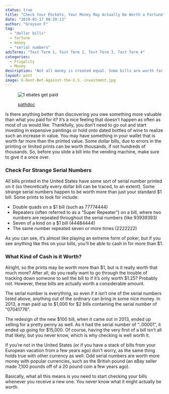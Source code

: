 ```yaml
---
status: true
title: "Check Your Pockets, Your Money May Actually Be Worth a Fortune"
date: "2019-02-17 08:20:13"
author: "Greyson F"
tag:
  - "dollar bills"
  - fortune
  - money
  - "serial numbers"
adsTerms: "Test Term 1, Test Term 2, Test Term 3, Test Term 4"
categories:
  - Frugality
  - Money
description: "Not all money is created equal. Some bills are worth far more, so make sure to investigate what's in your wallet to see if you're holding onto a mint."
layout: post
image: 6-Dont-Bet-Against-the-U.S.-investment.jpg
---
```


<figure aria-describedby="caption-attachment-3777" class="wp-caption alignnone" id="attachment_3777" style="width: 700px">

![1 ebates get paid](/posts/1-ebates-get-paid.jpg)<figcaption class="wp-caption-text" id="caption-attachment-3777">[pathdoc](https://www.shutterstock.com/pic-241332013/stock-photo-side-profile-happy-smiling-business-woman-working-online-on-computer-earning-money-dollar-bills.html)</figcaption></figure>

Is there anything better than discovering you owe something more valuable than what you paid for it? It’s a nice feeling that doesn’t happen as often as most of us would like. Thankfully, you don’t need to go out and start investing in expensive paintings or hold onto dated bottles of wine to realize such an increase in value. You may have something in your wallet that is worth far more than the printed value. Some dollar bills, due to errors in the printing or limited prints can be worth thousands, if not hundreds of thousands. So, before you slide a bill into the vending machine, make sure to give it a once over.

### Check For Strange Serial Numbers

All bills printed in the United States have some sort of serial number printed on it (so theoretically every dollar bill can be traced, to an extent). Some strange serial numbers happen to be worth more than just your standard $1 bill. Some prints to look for include:

- Double quads on a $1 bill (such as 77774444)
- Repeaters (often referred to as a “Super Repeater”) on a bill, where two numbers are repeated throughout the serial numbers (like 93939393)
- Seven of a kind on a $1 bill (44484444)
- The same number repeated seven or more times (2222222)

As you can see, it’s almost like playing an extreme form of poker, but if you see anything like this on your bills, you’ll be able to cash in for more than $1.

### What Kind of Cash is it Worth?

Alright, so the prints may be worth more than $1, but is it really worth that much more? After all, do you really want to go through the trouble of tracking down someone to sell the bill to if it’s only worth $1.25? Probably not. However, these bills are actually worth a considerable amount.

The serial number is everything, so even if it isn’t one of the serial numbers listed above, anything out of the ordinary can bring in some nice money. In 2013, a man paid up to $1,000 for $2 bills containing the serial number of “07041776”.

The redesign of the new $100 bill, when it came out in 2013, ended up selling for a pretty penny as well. As it had the serial number of “..00001”, it ended up going for $15,000. Of course, having the very first of a bill isn’t all that likely, but you never know, which is why checking is well worth it.

If you’re not in the United States (or if you have a stack of bills from your European vacation from a few years ago) don’t worry, as the same thing holds true with other currency as well. Odd serial numbers are worth more money with popular currencies, such as the British pound (an eBay seller made 7,100 pounds off of a 20 pound coin a few years ago).

Basically, what all this means is you need to start checking your bills whenever you receive a new one. You never know what it might actually be worth.
